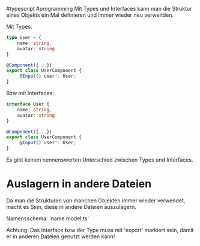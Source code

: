 #typescript
#programming 
Mit Types und Interfaces kann man die Struktur eines Objekts ein Mal definieren und immer wieder neu verwenden.

Mit Types:
```TypeScript
type User = {
	name: string,
	avatar: string
}

@Component({...})  
export class UserComponent {  
     @Input() user!: User; 
}
```
Bzw mit Interfaces:
```TypeScript
interface User {
	name: string,
	avatar: string
}

@Component({...})  
export class UserComponent {  
     @Input() user!: User; 
}
```
Es gibt keinen nennenswerten Unterschied zwischen Types und Interfaces.
# Auslagern in andere Dateien
Da man die Strukturen von manchen Objekten immer wieder verwendet, macht es Sinn, diese in andere Dateien auszulagern.

Namensschema: 'name.model.ts'

Achtung: Das Interface bzw der Type muss mit 'export' markiert sein, damit er in anderen Dateien genutzt werden kann!

